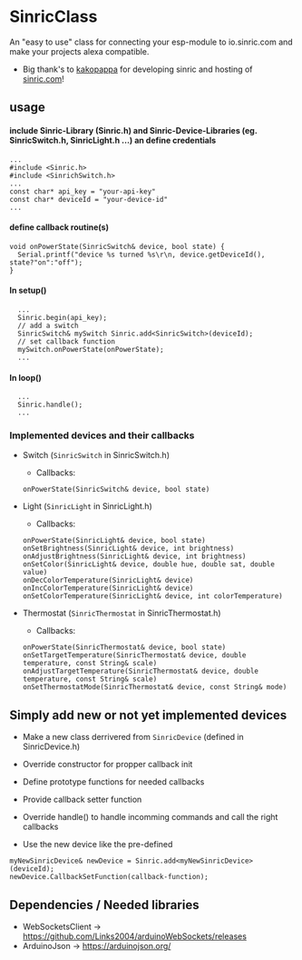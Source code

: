 # SinricClass

An "easy to use" class for connecting your esp-module to io.sinric.com and make your projects alexa compatible.
- Big thank's to [kakopappa](https://github.com/kakopappa/sinric) for developing sinric and hosting of [sinric.com](https://sinric.com)!

## usage
#### include Sinric-Library (Sinric.h) and Sinric-Device-Libraries (eg. SinricSwitch.h, SinricLight.h ...) an define credentials

```
...
#include <Sinric.h>
#include <SinrichSwitch.h>
...
const char* api_key = "your-api-key"
const char* deviceId = "your-device-id"
...
```
#### define callback routine(s)
```
void onPowerState(SinricSwitch& device, bool state) {
  Serial.printf("device %s turned %s\r\n, device.getDeviceId(), state?"on":"off");
}
```
#### In setup()
```
  ...
  Sinric.begin(api_key);
  // add a switch
  SinricSwitch& mySwitch Sinric.add<SinricSwitch>(deviceId);
  // set callback function
  mySwitch.onPowerState(onPowerState);
  ...
```

#### In loop()
```
  ...
  Sinric.handle();
  ...
```
### Implemented devices and their callbacks
- Switch (```SinricSwitch``` in SinricSwitch.h)
  - Callbacks:
  ```
  onPowerState(SinricSwitch& device, bool state)
  ```

- Light (```SinricLight``` in SinricLight.h)
  - Callbacks:
  ```
  onPowerState(SinricLight& device, bool state)
  onSetBrightness(SinricLight& device, int brightness)
  onAdjustBrightness(SinricLight& device, int brightness)
  onSetColor(SinricLight& device, double hue, double sat, double value)
  onDecColorTemperature(SinricLight& device)
  onIncColorTemperature(SinricLight& device)
  onSetColorTemperature(SinricLight& device, int colorTemperature)
  ```

- Thermostat (```SinricThermostat``` in SinricThermostat.h)
  - Callbacks:
  ```
  onPowerState(SinricThermostat& device, bool state)
  onSetTargetTemperature(SinricThermostat& device, double temperature, const String& scale)
  onAdjustTargetTemperature(SinricThermostat& device, double temperature, const String& scale)
  onSetThermostatMode(SinricThermostat& device, const String& mode)
  ```

## Simply add new or not yet implemented devices
- Make a new class derrivered from ```SinricDevice``` (defined in SinricDevice.h)
- Override constructor for propper callback init
- Define prototype functions for needed callbacks
- Provide callback setter function
- Override handle() to handle incomming commands and call the right callbacks

- Use the new device like the pre-defined
```
myNewSinricDevice& newDevice = Sinric.add<myNewSinricDevice>(deviceId);
newDevice.CallbackSetFunction(callback-function);
```

## Dependencies / Needed libraries
- WebSocketsClient -> https://github.com/Links2004/arduinoWebSockets/releases
- ArduinoJson -> https://arduinojson.org/
